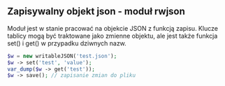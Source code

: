 ## Zapisywalny objekt json - moduł rwjson

Moduł jest w stanie pracować na objekcie JSON z funkcją zapisu.
Klucze tablicy mogą być traktowane jako zmienne objektu, ale jest także funkcja set() i get() w przypadku dziwnych nazw.

```php
$w = new writableJSON('test.json');
$w -> set('test', 'value');
var_dump($w -> get('test'));
$w -> save(); // zapisanie zmian do pliku
```
